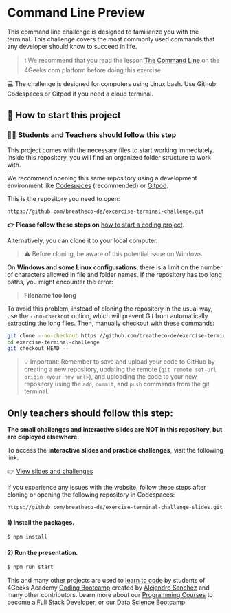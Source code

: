 <!--hide-->
# Command Line Preview
<!--endhide-->

This command line challenge is designed to familiarize you with the terminal. This challenge covers the most commonly used commands that any developer should know to succeed in life.

> ❗ We recommend that you read the lesson [The Command Line](https://4geeks.com/es/lesson/the-command-line-the-terminal-es) on the 4Geeks.com platform before doing this exercise.

💻 The challenge is designed for computers using Linux bash. Use Github Codespaces or Gitpod if you need a cloud terminal.

<onlyfor saas="false" withBanner="false">
  
## 🌱 How to start this project

### 👩‍🎓 Students and Teachers should follow this step

This project comes with the necessary files to start working immediately. Inside this repository, you will find an organized folder structure to work with.

We recommend opening this same repository using a development environment like [Codespaces](https://4geeks.com/es/lesson/tutorial-de-github-codespaces) (recommended) or [Gitpod](https://4geeks.com/es/lesson/como-utilizar-gitpod).

This is the repository you need to open:

```text
https://github.com/breatheco-de/excercise-terminal-challenge.git
```
**👉 Please follow these steps on** [how to start a coding project](https://4geeks.com/es/lesson/como-comenzar-un-proyecto-de-codificacion).

Alternatively, you can clone it to your local computer.

>⚠️ Before cloning, be aware of this potential issue on Windows  

On **Windows and some Linux configurations**, there is a limit on the number of characters allowed in file and folder names. If the repository has too long paths, you might encounter the error:  

> **Filename too long**  

To avoid this problem, instead of cloning the repository in the usual way, use the `--no-checkout` option, which will prevent Git from automatically extracting the long files. Then, manually checkout with these commands:  

```bash
git clone --no-checkout https://github.com/breatheco-de/exercise-terminal-challenge.git
cd exercise-terminal-challenge
git checkout HEAD --
```

> 💡 Important: Remember to save and upload your code to GitHub by creating a new repository, updating the remote (`git remote set-url origin <your new url>`), and uploading the code to your new repository using the `add`, `commit`, and `push` commands from the git terminal.

## Only teachers should follow this step:

**The small challenges and interactive slides are NOT in this repository, but are deployed elsewhere.**  

To access the **interactive slides and practice challenges**, visit the following link:  

👉 [View slides and challenges](https://breatheco-de.github.io/exercise-terminal-challenge-slides/)

If you experience any issues with the website, follow these steps after cloning or opening the following repository in Codespaces:

```text
https://github.com/breatheco-de/exercise-terminal-challenge-slides.git
```

#### 1) Install the packages.

```bash
$ npm install
```

#### 2) Run the presentation.

```bash
$ npm run start
```
</onlyfor>

This and many other projects are used to [learn to code](https://4geeksacademy.com/us/learn-to-code) by students of 4Geeks Academy [Coding Bootcamp](https://4geeksacademy.com/us/coding-bootcamp) created by [Alejandro Sanchez](https://twitter.com/alesanchezr) and many other contributors. Learn more about our [Programming Courses](https://4geeksacademy.com/us/programming-courses) to become a [Full Stack Developer](https://4geeksacademy.com/us/coding-bootcamps/full-stack-developer), or our [Data Science Bootcamp](https://4geeksacademy.com/us/coding-bootcamps/datascience-machine-learning).
